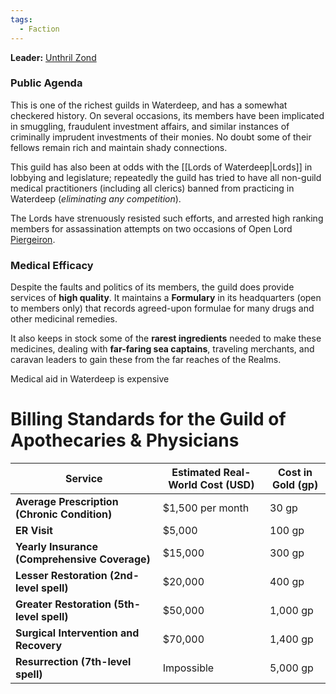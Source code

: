 ```yaml
---
tags:
  - Faction
---
```

**Leader:** [Unthril  Zond](https://forgottenrealms.fandom.com/wiki/Unthril_Zond)

### Public Agenda
This is one of the richest guilds in Waterdeep, and has a somewhat checkered history. On several occasions, its members have been implicated in smuggling, fraudulent investment affairs, and similar instances of criminally imprudent investments of their monies. No doubt some of their fellows remain rich and maintain shady connections. 

This guild has also been at odds with the [[Lords of Waterdeep|Lords]] in lobbying and legislature; repeatedly the guild has tried to have all non-guild medical practitioners (including all clerics) banned from practicing in Waterdeep (*eliminating any competition*). 

The Lords have strenuously resisted such efforts, and arrested high ranking members for assassination attempts on two occasions of Open Lord [Piergeiron](https://forgottenrealms.fandom.com/wiki/Piergeiron_Paladinson).

### Medical Efficacy

Despite the faults and politics of its members, the guild does provide services of **high quality**. It maintains a **Formulary** in its headquarters (open to members only) that records agreed-upon formulae for many drugs and other medicinal remedies. 

It also keeps in stock some of the **rarest ingredients** needed to make these medicines, dealing with **far-faring sea captains**, traveling merchants, and caravan leaders to gain these from the far reaches of the Realms. 

Medical aid in Waterdeep is expensive

# Billing Standards for the Guild of Apothecaries & Physicians

| **Service**                                   | **Estimated Real-World Cost (USD)** | **Cost in Gold (gp)** |
| --------------------------------------------- | ----------------------------------- | --------------------- |
| **Average Prescription (Chronic Condition)**  | $1,500 per month                    | 30 gp                 |
| **ER Visit**                                  | $5,000                              | 100 gp                |
| **Yearly Insurance (Comprehensive Coverage)** | $15,000                             | 300 gp                |
| **Lesser Restoration (2nd-level spell)**      | $20,000                             | 400 gp                |
| **Greater Restoration (5th-level spell)**     | $50,000                             | 1,000 gp              |
| **Surgical Intervention and Recovery**        | $70,000                             | 1,400 gp              |
| **Resurrection (7th-level spell)**            | Impossible                          | 5,000 gp              |
